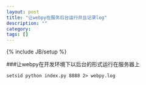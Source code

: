 ```yaml
---
layout: post
title: "让webpy在服务后台运行并且记录log"
description: ""
category: 
tags: []
---
```

{% include JB/setup %}


###让webpy在开发环境下以后台的形式运行在服务器上

    setsid python index.py 8888 2> webpy.log
